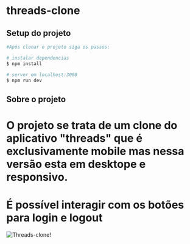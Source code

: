 # threads-clone

## Setup do projeto

```bash
#Após clonar o projeto siga os passos:

# instalar dependencias
$ npm install

# server em localhost:3000
$ npm run dev

```

## Sobre o projeto

# O projeto se trata de um clone do aplicativo "threads" que é exclusivamente mobile mas nessa versão esta em desktope e responsivo.

# É possível interagir com os botões para login e logout

![Threads-clone!](/public/threads-clone.git "threads")
